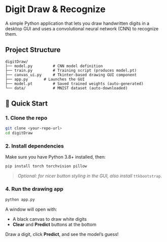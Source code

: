 # Digit Draw & Recognize

A simple Python application that lets you draw handwritten digits in a desktop GUI and uses a convolutional neural network (CNN) to recognize them.

## Project Structure

```
digitDraw/
├── model.py         # CNN model definition
├── train.py         # Training script (produces model.pt)
├── canvas_ui.py     # Tkinter-based drawing GUI component
├── app.py       # Launches the GUI
├── model.pt         # Saved trained weights (auto-generated)
└── data/            # MNIST dataset (auto-downloaded)
```

## 🚀 Quick Start

### 1. Clone the repo

```bash
git clone <your-repo-url>
cd digitDraw
```

### 2. Install dependencies

Make sure you have Python 3.8+ installed, then:

```bash
pip install torch torchvision pillow
```

> *Optional: for nicer button styling in the GUI, also install* `ttkbootstrap`.


### 4. Run the drawing app

```bash
python app.py
```

A window will open with:

* A black canvas to draw white digits
* **Clear** and **Predict** buttons at the bottom

Draw a digit, click **Predict**, and see the model’s guess!
